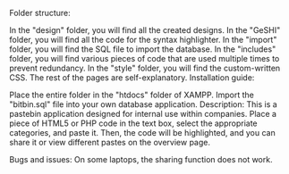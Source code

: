 Folder structure:

In the "design" folder, you will find all the created designs.
In the "GeSHI" folder, you will find all the code for the syntax highlighter.
In the "import" folder, you will find the SQL file to import the database.
In the "includes" folder, you will find various pieces of code that are used multiple times to prevent redundancy.
In the "style" folder, you will find the custom-written CSS.
The rest of the pages are self-explanatory.
Installation guide:

Place the entire folder in the "htdocs" folder of XAMPP.
Import the "bitbin.sql" file into your own database application.
Description:
This is a pastebin application designed for internal use within companies.
Place a piece of HTML5 or PHP code in the text box, select the appropriate categories, and paste it.
Then, the code will be highlighted, and you can share it or view different pastes on the overview page.

Bugs and issues:
On some laptops, the sharing function does not work.


